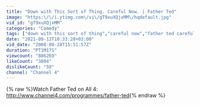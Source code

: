 ```yaml
---
title: "Down with This Sort of Thing. Careful Now. | Father Ted"
image: "https:\/\/i.ytimg.com\/vi\/gT9xuXQjxMM\/hqdefault.jpg"
vid_id: "gT9xuXQjxMM"
categories: "Comedy"
tags: ["down with this sort of thing","careful now","father ted careful now"]
date: "2021-09-13T10:33:28+03:00"
vid_date: "2008-08-28T15:51:57Z"
duration: "PT1M17S"
viewcount: "886269"
likeCount: "3804"
dislikeCount: "59"
channel: "Channel 4"
---
```

{% raw %}Watch Father Ted on All 4: <a rel="nofollow" target="blank" href="http://www.channel4.com/programmes/father-ted">http://www.channel4.com/programmes/father-ted</a>{% endraw %}
